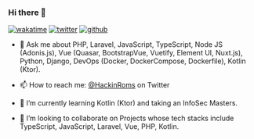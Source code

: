 ### Hi there 👋

[![wakatime](https://wakatime.com/badge/user/e60a09e7-d3f1-4d23-84af-58e31a522d4f.svg)](https://wakatime.com/@e60a09e7-d3f1-4d23-84af-58e31a522d4f)
[![twitter](https://img.shields.io/twitter/follow/hackinroms?label=followers&logo=twitter&color=%23007ec6&style=plastic)](https://twitter.com/HackinRoms)
[![github](https://img.shields.io/github/followers/jaymoh?logo=github&style=plastic)](https://github.com/jaymoh?tab=followers)

- 💬 Ask me about PHP, Laravel, JavaScript, TypeScript, Node JS (Adonis.js), Vue (Quasar, BootstrapVue, Vuetify, Element UI, Nuxt.js), Python, Django, DevOps (Docker, DockerCompose, Dockerfile), Kotlin (Ktor). 

- 📫 How to reach me: [@HackinRoms](https://twitter.com/HackinRoms) on Twitter
- 🌱 I’m currently learning Kotlin (Ktor) and taking an InfoSec Masters.
- 👯 I’m looking to collaborate on Projects whose tech stacks include TypeScript, JavaScript, Laravel, Vue, PHP, Kotlin.

<!--
**jaymoh/jaymoh** is a ✨ _special_ ✨ repository because its `README.md` (this file) appears on your GitHub profile.

Here are some ideas to get you started:

- 🔭 I’m currently working on ...
- 🌱 I’m currently learning ...
- 👯 I’m looking to collaborate on ...
- 🤔 I’m looking for help with ...
- 💬 Ask me about ...
- 📫 How to reach me: ...
- 😄 Pronouns: ...
- ⚡ Fun fact: ...
-->
